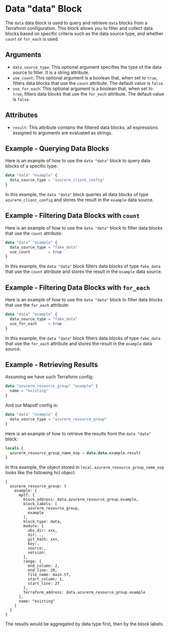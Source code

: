# Data "data" Block

The `data` data block is used to query and retrieve `data` blocks from a Terraform configuration. This block allows you to filter and collect data blocks based on specific criteria such as the data source type, and whether `count` or `for_each` is used.

## Arguments

- `data_source_type`: This optional argument specifies the type of the data source to filter. It is a string attribute.
- `use_count`: This optional argument is a boolean that, when set to `true`, filters data blocks that use the `count` attribute. The default value is `false`.
- `use_for_each`: This optional argument is a boolean that, when set to `true`, filters data blocks that use the `for_each` attribute. The default value is `false`.

## Attributes

- `result`: This attribute contains the filtered data blocks, all expressions assigned to arguments are evaluated as strings.

## Example - Querying Data Blocks

Here is an example of how to use the `data "data"` block to query data blocks of a specific type:

```terraform
data "data" "example" {
  data_source_type = "azurerm_client_config"
}
```

In this example, the `data "data"` block queries all data blocks of type `azurerm_client_config` and stores the result in the `example` data source.

## Example - Filtering Data Blocks with `count`

Here is an example of how to use the `data "data"` block to filter data blocks that use the `count` attribute:

```terraform
data "data" "example" {
  data_source_type = "fake_data"
  use_count        = true
}
```

In this example, the `data "data"` block filters data blocks of type `fake_data` that use the `count` attribute and stores the result in the `example` data source.

## Example - Filtering Data Blocks with `for_each`

Here is an example of how to use the `data "data"` block to filter data blocks that use the `for_each` attribute:

```terraform
data "data" "example" {
  data_source_type = "fake_data"
  use_for_each     = true
}
```

In this example, the `data "data"` block filters data blocks of type `fake_data` that use the `for_each` attribute and stores the result in the `example` data source.

## Example - Retrieving Results

Assuming we have such Terraform config:

```terraform
data "azurerm_resource_group" "example" {
  name = "existing"
}
```

And our Mapotf config is:

```terraform
data "data" "example" {
  data_source_type = "azurerm_resource_group"
}
```

Here is an example of how to retrieve the results from the `data "data"` block:

```terraform
locals {
  azurerm_resource_group_name_exp = data.data.example.result
}
```

In this example, the object stored in `local.azurerm_resource_group_name_exp` looks like the following hcl object:

```text
{
  azurerm_resource_group: {
    example: {
      mptf: {
        block_address: data.azurerm_resource_group.example,
        block_labels: [
          azurerm_resource_group,
          example
        ],
        block_type: data,
        module: {
          abs_dir: xxx,
          dir: .,
          git_hash: xxx,
          key:,
          source:,
          version:
        },
        range: {
          end_column: 2,
          end_line: 29,
          file_name: main.tf,
          start_column: 1,
          start_line: 27
        },
        terraform_address: data.azurerm_resource_group.example
      },
      name: "existing"
    }
  }
}
```

The results would be aggregated by data type first, then by the block labels.
